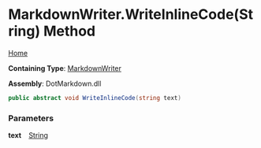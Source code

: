 # MarkdownWriter\.WriteInlineCode\(String\) Method

[Home](../../../README.md)

**Containing Type**: [MarkdownWriter](../README.md)

**Assembly**: DotMarkdown\.dll

```csharp
public abstract void WriteInlineCode(string text)
```

### Parameters

**text** &ensp; [String](https://docs.microsoft.com/en-us/dotnet/api/system.string)